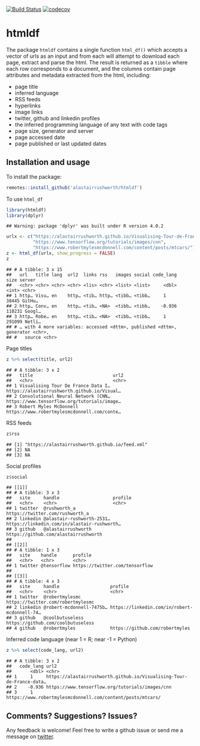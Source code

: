 
[![Build
Status](https://travis-ci.org/alastairrushworth/htmldf.svg?branch=master)](https://travis-ci.org/alastairrushworth/htmldf)
[![codecov](https://codecov.io/gh/alastairrushworth/htmldf/branch/master/graph/badge.svg)](https://codecov.io/gh/alastairrushworth/htmldf)

# htmldf

The package `htmldf` contains a single function `html_df()` which
accepts a vector of urls as an input and from each will attempt to
download each page, extract and parse the html. The result is returned
as a `tibble` where each row corresponds to a document, and the columns
contain page attributes and metadata extracted from the html, including:

  - page title
  - inferred language
  - RSS feeds
  - hyperlinks
  - image links
  - twitter, github and linkedin profiles
  - the inferred programming language of any text with code tags
  - page size, generator and server
  - page accessed date
  - page published or last updated dates

## Installation and usage

To install the package:

``` r
remotes::install_github('alastairrushworth/htmldf')
```

To use `html_df`

``` r
library(htmldf)
library(dplyr)
```

    ## Warning: package 'dplyr' was built under R version 4.0.2

``` r
urlx <- c("https://alastairrushworth.github.io/Visualising-Tour-de-France-data-in-R/",
          "https://www.tensorflow.org/tutorials/images/cnn", 
          "https://www.robertmylesmcdonnell.com/content/posts/mtcars/")
z <- html_df(urlx, show_progress = FALSE)
z
```

    ## # A tibble: 3 x 15
    ##   url   title lang  url2  links rss   images social code_lang   size server
    ##   <chr> <chr> <chr> <chr> <lis> <chr> <list> <list>     <dbl>  <int> <chr> 
    ## 1 http… Visu… en    http… <tib… http… <tibb… <tibb…     1      38445 GitHu…
    ## 2 http… Conv… en    http… <tib… <NA>  <tibb… <tibb…    -0.936 110231 Googl…
    ## 3 http… Robe… en    http… <tib… <NA>  <tibb… <tibb…     1     291099 Netli…
    ## # … with 4 more variables: accessed <dttm>, published <dttm>, generator <chr>,
    ## #   source <chr>

Page titles

``` r
z %>% select(title, url2)
```

    ## # A tibble: 3 x 2
    ##   title                              url2                                       
    ##   <chr>                              <chr>                                      
    ## 1 Visualising Tour De France Data I… https://alastairrushworth.github.io/Visual…
    ## 2 Convolutional Neural Network (CNN… https://www.tensorflow.org/tutorials/image…
    ## 3 Robert Myles McDonnell             https://www.robertmylesmcdonnell.com/conte…

RSS feeds

``` r
z$rss
```

    ## [1] "https://alastairrushworth.github.io/feed.xml"
    ## [2] NA                                            
    ## [3] NA

Social profiles

``` r
z$social
```

    ## [[1]]
    ## # A tibble: 3 x 3
    ##   site     handle                    profile                                    
    ##   <chr>    <chr>                     <chr>                                      
    ## 1 twitter  @rushworth_a              https://twitter.com/rushworth_a            
    ## 2 linkedin @alastair-rushworth-2531… https://linkedin.com/in/alastair-rushworth…
    ## 3 github   @alastairrushworth        https://github.com/alastairrushworth       
    ## 
    ## [[2]]
    ## # A tibble: 1 x 3
    ##   site    handle      profile                       
    ##   <chr>   <chr>       <chr>                         
    ## 1 twitter @tensorflow https://twitter.com/tensorflow
    ## 
    ## [[3]]
    ## # A tibble: 4 x 3
    ##   site     handle                   profile                                     
    ##   <chr>    <chr>                    <chr>                                       
    ## 1 twitter  @robertmylesmc           https://twitter.com/robertmylesmc           
    ## 2 linkedin @robert-mcdonnell-7475b… https://linkedin.com/in/robert-mcdonnell-74…
    ## 3 github   @coolbutuseless          https://github.com/coolbutuseless           
    ## 4 github   @robertmyles             https://github.com/robertmyles

Inferred code language (near 1 = R; near -1 = Python)

``` r
z %>% select(code_lang, url2)
```

    ## # A tibble: 3 x 2
    ##   code_lang url2                                                                
    ##       <dbl> <chr>                                                               
    ## 1     1     https://alastairrushworth.github.io/Visualising-Tour-de-France-data…
    ## 2    -0.936 https://www.tensorflow.org/tutorials/images/cnn                     
    ## 3     1     https://www.robertmylesmcdonnell.com/content/posts/mtcars/

## Comments? Suggestions? Issues?

Any feedback is welcome\! Feel free to write a github issue or send me a
message on [twitter](https://twitter.com/rushworth_a).
